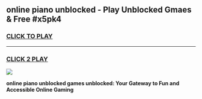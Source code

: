 
## online piano unblocked - Play Unblocked Gmaes & Free #x5pk4
<h3>
<a href="https://news.freeplayer.one?title=online_piano_unblocked&ref=24F">CLICK TO PLAY</a></h3>
<hr>

<h3>
<a href="https://news.freeplayer.one?title=online_piano_unblocked&ref=24F">CLICK 2 PLAY</a>
  
</h3>

<a href="https://news.freeplayer.one?title=online_piano_unblocked&ref=24F/"><img src="https://clearcache.store/games.png"></a>


**online piano unblocked games unblocked: Your Gateway to Fun and Accessible Online Gaming**
